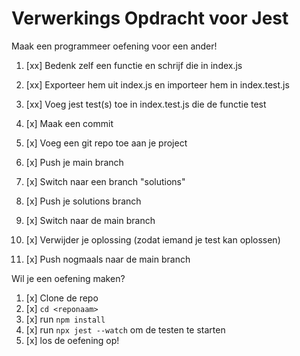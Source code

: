 # Verwerkings Opdracht voor Jest

Maak een programmeer oefening voor een ander!

1. [xx] Bedenk zelf een functie en schrijf die in index.js
2. [xx] Exporteer hem uit index.js en importeer hem in index.test.js
3. [xx] Voeg jest test(s) toe in index.test.js die de functie test
4. [x] Maak een commit

5. [x] Voeg een git repo toe aan je project
6. [x] Push je main branch
7. [x] Switch naar een branch "solutions"
8. [x] Push je solutions branch
9. [x] Switch naar de main branch
10. [x] Verwijder je oplossing (zodat iemand je test kan oplossen)
11. [x] Push nogmaals naar de main branch

Wil je een oefening maken?

1. [x] Clone de repo
2. [x] `cd <reponaam>`
3. [x] run `npm install`
4. [x] run `npx jest --watch` om de testen te starten
5. [x] los de oefening op!

